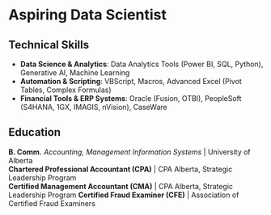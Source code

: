 # Aspiring Data Scientist

## Technical Skills
- **Data Science & Analytics**: Data Analytics Tools (Power BI, SQL, Python), Generative AI, Machine Learning
- **Automation & Scripting**: VBScript, Macros, Advanced Excel (Pivot Tables, Complex Formulas)
- **Financial Tools & ERP Systems**: Oracle (Fusion, OTBI), PeopleSoft (S4HANA, 1GX, IMAGIS, nVision), CaseWare
   
## Education
**B. Comm.** *Accounting, Management Information Systems* | University of Alberta					       		
**Chartered Professional Accountant (CPA)** | CPA Alberta, Strategic Leadership Program        		
**Certified Management Accountant (CMA)** | CPA Alberta, Strategic Leadership Program
**Certified Fraud Examiner (CFE)** | Association of Certified Fraud Examiners
